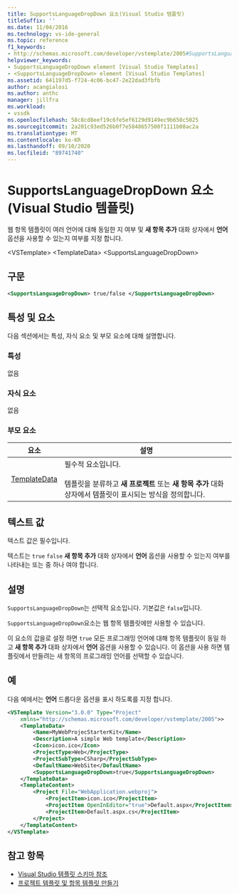 ```yaml
---
title: SupportsLanguageDropDown 요소(Visual Studio 템플릿)
titleSuffix: ''
ms.date: 11/04/2016
ms.technology: vs-ide-general
ms.topic: reference
f1_keywords:
- http://schemas.microsoft.com/developer/vstemplate/2005#SupportsLanguageDropDown
helpviewer_keywords:
- SupportsLanguageDropDown element [Visual Studio Templates]
- <SupportsLanguageDropDown> element [Visual Studio Templates]
ms.assetid: 641197d5-f724-4c06-bc47-2e22dad3fbfb
author: acangialosi
ms.author: anthc
manager: jillfra
ms.workload:
- vssdk
ms.openlocfilehash: 58c8cd8eef19c6fe5ef6129d9149ec9b650c5025
ms.sourcegitcommit: 2a201c93ed526b0f7e5848657500f1111b08ac2a
ms.translationtype: MT
ms.contentlocale: ko-KR
ms.lasthandoff: 09/10/2020
ms.locfileid: "89741740"
---
```

# <a name="supportslanguagedropdown-element-visual-studio-templates"></a>SupportsLanguageDropDown 요소(Visual Studio 템플릿)

웹 항목 템플릿이 여러 언어에 대해 동일한 지 여부 및 **새 항목 추가** 대화 상자에서 **언어** 옵션을 사용할 수 있는지 여부를 지정 합니다.

 \<VSTemplate> \<TemplateData>
 \<SupportsLanguageDropDown>

## <a name="syntax"></a>구문

```xml
<SupportsLanguageDropDown> true/false </SupportsLanguageDropDown>
```

## <a name="attributes-and-elements"></a>특성 및 요소

 다음 섹션에서는 특성, 자식 요소 및 부모 요소에 대해 설명합니다.

### <a name="attributes"></a>특성

 없음

### <a name="child-elements"></a>자식 요소

 없음

### <a name="parent-elements"></a>부모 요소

|요소|설명|
|-------------|-----------------|
|[TemplateData](../extensibility/templatedata-element-visual-studio-templates.md)|필수적 요소입니다.<br /><br /> 템플릿을 분류하고 **새 프로젝트** 또는 **새 항목 추가** 대화 상자에서 템플릿이 표시되는 방식을 정의합니다.|

## <a name="text-value"></a>텍스트 값

 텍스트 값은 필수입니다.

 텍스트는 `true` `false` **새 항목 추가** 대화 상자에서 **언어** 옵션을 사용할 수 있는지 여부를 나타내는 또는 중 하나 여야 합니다.

## <a name="remarks"></a>설명

 `SupportsLanguageDropDown`는 선택적 요소입니다. 기본값은 `false`입니다.

 `SupportsLanguageDropDown`요소는 웹 항목 템플릿에만 사용할 수 있습니다.

 이 요소의 값을로 설정 하면 `true` 모든 프로그래밍 언어에 대해 항목 템플릿이 동일 하 고 **새 항목 추가** 대화 상자에서 **언어** 옵션을 사용할 수 있습니다. 이 옵션을 사용 하면 템플릿에서 만들려는 새 항목의 프로그래밍 언어를 선택할 수 있습니다.

## <a name="example"></a>예

 다음 예에서는 **언어** 드롭다운 옵션을 표시 하도록를 지정 합니다.

```xml
<VSTemplate Version="3.0.0" Type="Project"
    xmlns="http://schemas.microsoft.com/developer/vstemplate/2005">>
    <TemplateData>
        <Name>MyWebProjecStarterKit</Name>
        <Description>A simple Web template</Description>
        <Icon>icon.ico</Icon>
        <ProjectType>Web</ProjectType>
        <ProjectSubType>CSharp</ProjectSubType>
        <DefaultName>WebSite</DefaultName>
        <SupportsLanguageDropDown>true</SupportsLanguageDropDown>
    </TemplateData>
    <TemplateContent>
        <Project File="WebApplication.webproj">
            <ProjectItem>icon.ico</ProjectItem>
            <ProjectItem OpenInEditor="true">Default.aspx</ProjectItem>
            <ProjectItem>Default.aspx.cs</ProjectItem>
        </Project>
    </TemplateContent>
</VSTemplate>
```

## <a name="see-also"></a>참고 항목

- [Visual Studio 템플릿 스키마 참조](../extensibility/visual-studio-template-schema-reference.md)
- [프로젝트 템플릿 및 항목 템플릿 만들기](../ide/creating-project-and-item-templates.md)
